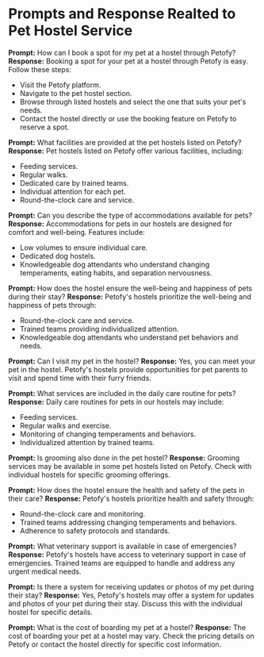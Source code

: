 # Prompts and Response Realted to Pet Hostel Service 

**Prompt:** How can I book a spot for my pet at a hostel through Petofy?
**Response:** Booking a spot for your pet at a hostel through Petofy is easy. Follow these steps:
- Visit the Petofy platform.
- Navigate to the pet hostel section.
- Browse through listed hostels and select the one that suits your pet's needs.
- Contact the hostel directly or use the booking feature on Petofy to reserve a spot.

**Prompt:** What facilities are provided at the pet hostels listed on Petofy?
**Response:** Pet hostels listed on Petofy offer various facilities, including:
- Feeding services.
- Regular walks.
- Dedicated care by trained teams.
- Individual attention for each pet.
- Round-the-clock care and service.

**Prompt:** Can you describe the type of accommodations available for pets?
**Response:** Accommodations for pets in our hostels are designed for comfort and well-being. Features include:
- Low volumes to ensure individual care.
- Dedicated dog hostels.
- Knowledgeable dog attendants who understand changing temperaments, eating habits, and separation nervousness.

**Prompt:** How does the hostel ensure the well-being and happiness of pets during their stay?
**Response:** Petofy's hostels prioritize the well-being and happiness of pets through:
- Round-the-clock care and service.
- Trained teams providing individualized attention.
- Knowledgeable dog attendants who understand pet behaviors and needs.

**Prompt:** Can I visit my pet in the hostel?
**Response:** Yes, you can meet your pet in the hostel. Petofy's hostels provide opportunities for pet parents to visit and spend time with their furry friends.

**Prompt:** What services are included in the daily care routine for pets?
**Response:** Daily care routines for pets in our hostels may include:
- Feeding services.
- Regular walks and exercise.
- Monitoring of changing temperaments and behaviors.
- Individualized attention by trained teams.

**Prompt:** Is grooming also done in the pet hostel?
**Response:** Grooming services may be available in some pet hostels listed on Petofy. Check with individual hostels for specific grooming offerings.

**Prompt:** How does the hostel ensure the health and safety of the pets in their care?
**Response:** Petofy's hostels prioritize health and safety through:
- Round-the-clock care and monitoring.
- Trained teams addressing changing temperaments and behaviors.
- Adherence to safety protocols and standards.

**Prompt:** What veterinary support is available in case of emergencies?
**Response:** Petofy's hostels have access to veterinary support in case of emergencies. Trained teams are equipped to handle and address any urgent medical needs.

**Prompt:** Is there a system for receiving updates or photos of my pet during their stay?
**Response:** Yes, Petofy's hostels may offer a system for updates and photos of your pet during their stay. Discuss this with the individual hostel for specific details.

**Prompt:** What is the cost of boarding my pet at a hostel?
**Response:** The cost of boarding your pet at a hostel may vary. Check the pricing details on Petofy or contact the hostel directly for specific cost information.
